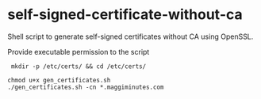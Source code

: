 # self-signed-certificate-without-ca
Shell script to generate self-signed certificates without CA using OpenSSL.

Provide executable permission to the script

     mkdir -p /etc/certs/ && cd /etc/certs/

    chmod u+x gen_certificates.sh
    ./gen_certificates.sh -cn *.maggiminutes.com
